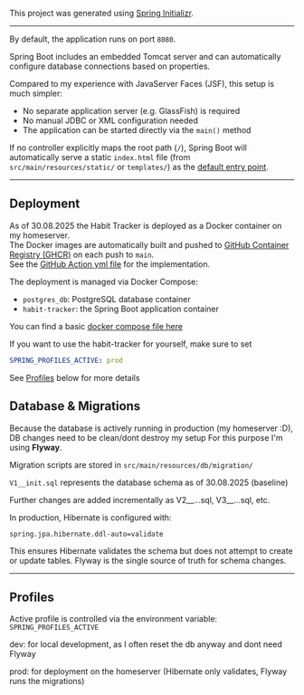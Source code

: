 This project was generated using [Spring Initializr](https://start.spring.io/).

---

By default, the application runs on port `8080`.

Spring Boot includes an embedded Tomcat server and can automatically configure database connections based on properties.

Compared to my experience with JavaServer Faces (JSF), this setup is much simpler:
- No separate application server (e.g. GlassFish) is required
- No manual JDBC or XML configuration needed
- The application can be started directly via the `main()` method

If no controller explicitly maps the root path (`/`), Spring Boot will automatically serve a static `index.html` file (from `src/main/resources/static/` or `templates/`) as the [default entry point](https://docs.spring.io/spring-boot/docs/current/reference/htmlsingle/#boot-features-spring-mvc-auto-configuration).

---


## Deployment

As of 30.08.2025 the Habit Tracker is deployed as a Docker container on my homeserver.  
The Docker images are automatically built and pushed to [GitHub Container Registry (GHCR)](https://ghcr.io) on each push to `main`.  
See the [GitHub Action yml file](.github/workflows/docker-ghcr.yml) for the implementation.

The deployment is managed via Docker Compose:
- `postgres_db`: PostgreSQL database container
- `habit-tracker`: the Spring Boot application container

You can find a basic [docker compose file here](Docker/docker-compose.yml)

If you want to use the habit-tracker for yourself, make sure to set 
```yml
SPRING_PROFILES_ACTIVE: prod
```

See [Profiles](#profiles) below for more details

## Database & Migrations

Because the database is actively running in production (my homeserver :D), DB changes need to be clean/dont destroy my setup
For this purpose I'm using **Flyway**.

Migration scripts are stored in `src/main/resources/db/migration/`

`V1__init.sql` represents the database schema as of 30.08.2025 (baseline)

Further changes are added incrementally as V2__...sql, V3__...sql, etc.

In production, Hibernate is configured with:

`spring.jpa.hibernate.ddl-auto=validate`

This ensures Hibernate validates the schema but does not attempt to create or update tables.
Flyway is the single source of truth for schema changes.

---

## Profiles
Active profile is controlled via the environment variable: `SPRING_PROFILES_ACTIVE`

dev: for local development, as I often reset the db anyway and dont need Flyway

prod: for deployment on the homeserver (Hibernate only validates, Flyway runs the migrations)


